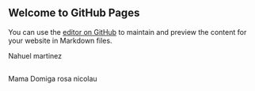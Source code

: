 ## Welcome to GitHub Pages

You can use the [editor on GitHub](https://github.com/NahuelM426/nahuelMartinez/edit/master/README.md) to maintain and preview the content for your website in Markdown files.

Nahuel martinez

## 
Mama Domiga rosa nicolau
